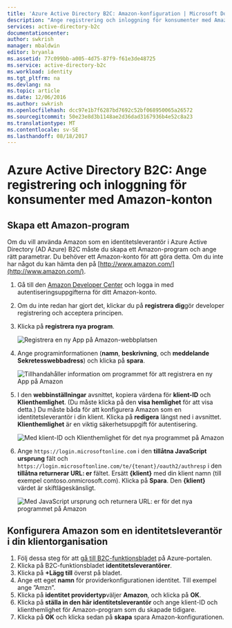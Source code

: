 ```yaml
---
title: 'Azure Active Directory B2C: Amazon-konfiguration | Microsoft Docs'
description: "Ange registrering och inloggning för konsumenter med Amazon-konton i dina program som skyddas av Azure Active Directory B2C."
services: active-directory-b2c
documentationcenter: 
author: swkrish
manager: mbaldwin
editor: bryanla
ms.assetid: 77c099bb-a005-4d75-87f9-f61e3de48725
ms.service: active-directory-b2c
ms.workload: identity
ms.tgt_pltfrm: na
ms.devlang: na
ms.topic: article
ms.date: 12/06/2016
ms.author: swkrish
ms.openlocfilehash: dcc97e1b7f6287bd7692c52bf068950065a26572
ms.sourcegitcommit: 50e23e8d3b1148ae2d36dad3167936b4e52c8a23
ms.translationtype: MT
ms.contentlocale: sv-SE
ms.lasthandoff: 08/18/2017
---
```

# <a name="azure-active-directory-b2c-provide-sign-up-and-sign-in-to-consumers-with-amazon-accounts"></a>Azure Active Directory B2C: Ange registrering och inloggning för konsumenter med Amazon-konton
## <a name="create-an-amazon-application"></a>Skapa ett Amazon-program
Om du vill använda Amazon som en identitetsleverantör i Azure Active Directory (AD Azure) B2C måste du skapa ett Amazon-program och ange rätt parametrar. Du behöver ett Amazon-konto för att göra detta. Om du inte har något du kan hämta den på [http://www.amazon.com/](http://www.amazon.com/).

1. Gå till den [Amazon Developer Center](https://login.amazon.com/) och logga in med autentiseringsuppgifterna för ditt Amazon-konto.
2. Om du inte redan har gjort det, klickar du på **registrera dig**gör developer registrering och acceptera principen.
3. Klicka på **registrera nya program**.
   
    ![Registrera en ny App på Amazon-webbplatsen](./media/active-directory-b2c-setup-amzn-app/amzn-new-app.png)
4. Ange programinformationen (**namn**, **beskrivning**, och **meddelande Sekretesswebbadress**) och klicka på **spara**.
   
    ![Tillhandahåller information om programmet för att registrera en ny App på Amazon](./media/active-directory-b2c-setup-amzn-app/amzn-register-app.png)
5. I den **webbinställningar** avsnittet, kopiera värdena för **klient-ID** och **Klienthemlighet**. (Du måste klicka på den **visa hemlighet** för att visa detta.) Du måste båda för att konfigurera Amazon som en identitetsleverantör i din klient. Klicka på **redigera** längst ned i avsnittet. **Klienthemlighet** är en viktig säkerhetsuppgift för autentisering.
   
    ![Med klient-ID och Klienthemlighet för det nya programmet på Amazon](./media/active-directory-b2c-setup-amzn-app/amzn-client-secret.png)
6. Ange `https://login.microsoftonline.com` i den **tillåtna JavaScript ursprung** fält och `https://login.microsoftonline.com/te/{tenant}/oauth2/authresp` i den **tillåtna returnerar URL: er** fältet. Ersätt **{klient}** med din klient namn (till exempel contoso.onmicrosoft.com). Klicka på **Spara**. Den **{klient}** värdet är skiftlägeskänsligt.
   
    ![Med JavaScript ursprung och returnera URL: er för det nya programmet på Amazon](./media/active-directory-b2c-setup-amzn-app/amzn-urls.png)

## <a name="configure-amazon-as-an-identity-provider-in-your-tenant"></a>Konfigurera Amazon som en identitetsleverantör i din klientorganisation
1. Följ dessa steg för att [gå till B2C-funktionsbladet](active-directory-b2c-app-registration.md#navigate-to-b2c-settings) på Azure-portalen.
2. Klicka på B2C-funktionsbladet **identitetsleverantörer**.
3. Klicka på **+Lägg till** överst på bladet.
4. Ange ett eget **namn** för providerkonfigurationen identitet. Till exempel ange ”Amzn”.
5. Klicka på **identitet providertyp**väljer **Amazon**, och klicka på **OK**.
6. Klicka på **ställa in den här identitetsleverantör** och ange klient-ID och klienthemlighet för Amazon-program som du skapade tidigare.
7. Klicka på **OK** och klicka sedan på **skapa** spara Amazon-konfigurationen.


